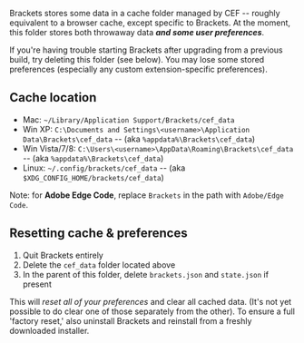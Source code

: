 Brackets stores some data in a cache folder managed by CEF -- roughly equivalent to a browser cache, except specific to Brackets. At the moment, this folder stores both throwaway data **_and some user preferences_**.

If you're having trouble starting Brackets after upgrading from a previous build, try deleting this folder (see below). You may lose some stored preferences (especially any custom extension-specific preferences).

## Cache location

* Mac: ```~/Library/Application Support/Brackets/cef_data```
* Win XP: ```C:\Documents and Settings\<username>\Application Data\Brackets\cef_data``` -- (aka ```%appdata%\Brackets\cef_data```)
* Win Vista/7/8: ```C:\Users\<username>\AppData\Roaming\Brackets\cef_data``` -- (aka ```%appdata%\Brackets\cef_data```)
* Linux: ``~/.config/brackets/cef_data`` -- (aka ```$XDG_CONFIG_HOME/brackets/cef_data```)

Note: for **Adobe Edge Code**, replace `Brackets` in the path with `Adobe/Edge Code`.

## Resetting cache & preferences

1. Quit Brackets entirely
2. Delete the `cef_data` folder located above
3. In the parent of this folder, delete `brackets.json` and `state.json` if present

This will _reset all of your preferences_ and clear all cached data.  (It's not yet possible to do clear one of those separately from the other).  To ensure a full 'factory reset,' also uninstall Brackets and reinstall from a freshly downloaded installer.